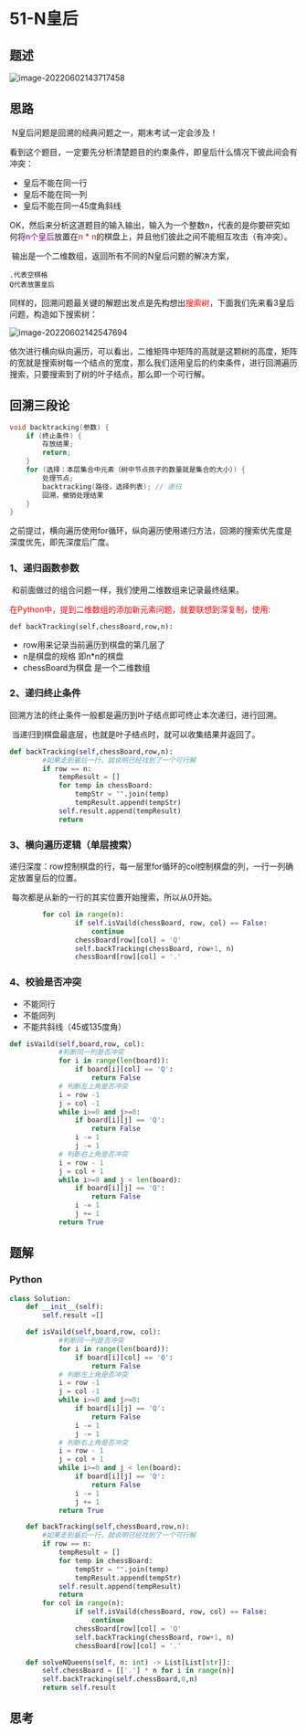 # 51-N皇后

## 题述

![image-20220602143717458](https://happygoing.oss-cn-beijing.aliyuncs.com/img/image-20220602143717458.png)

## 思路

​	N皇后问题是回溯的经典问题之一，期末考试一定会涉及！

​	看到这个题目，一定要先分析清楚题目的约束条件，即皇后什么情况下彼此间会有冲突：

- 皇后不能在同一行
- 皇后不能在同一列
- 皇后不能在同一45度角斜线

​	OK，然后来分析这道题目的输入输出，输入为一个整数n，代表的是你要研究如何将<font color=purple>n个皇后</font>放置在<font color=red>n * n</font>的棋盘上，并且他们彼此之间不能相互攻击（有冲突）。

​	输出是一个二维数组，返回所有不同的N皇后问题的解决方案，

```
.代表空棋格
Q代表放置皇后
```

​	同样的，回溯问题最关键的解题出发点是先构想出<font color=red>搜索树</font>，下面我们先来看3皇后问题，构造如下搜索树：

![image-20220602142547694](https://happygoing.oss-cn-beijing.aliyuncs.com/img/image-20220602142547694.png)

​	依次进行横向纵向遍历，可以看出，二维矩阵中矩阵的高就是这颗树的高度，矩阵的宽就是搜索树每一个结点的宽度，那么我们适用皇后的约束条件，进行回溯遍历搜索，只要搜索到了树的叶子结点，那么即一个可行解。

## 回溯三段论

```C++
void backtracking(参数) {
    if (终止条件) {
        存放结果;
        return;
    }
    for (选择：本层集合中元素（树中节点孩子的数量就是集合的大小）) {
        处理节点;
        backtracking(路径，选择列表); // 递归
        回溯，撤销处理结果
    }
}
```

​	之前提过，横向遍历使用for循环，纵向遍历使用递归方法，回溯的搜索优先度是深度优先，即先深度后广度。

### 1、递归函数参数

​	和前面做过的组合问题一样，我们使用二维数组来记录最终结果。

​	<font color=red>在Python中，提到二维数组的添加新元素问题，就要联想到深复制，使用:</font>

```
def backTracking(self,chessBoard,row,n):
```

- row用来记录当前遍历到棋盘的第几层了
- n是棋盘的规格 即n*n的棋盘
- chessBoard为棋盘 是一个二维数组

### 2、递归终止条件

​	回溯方法的终止条件一般都是遍历到叶子结点即可终止本次递归，进行回溯。

​	当递归到棋盘最底层，也就是叶子结点时，就可以收集结果并返回了。

```python
def backTracking(self,chessBoard,row,n):
        #如果走到最后一行，就说明已经找到了一个可行解
        if row == n:
            tempResult = []
            for temp in chessBoard:
                tempStr = "".join(temp)
                tempResult.append(tempStr)
            self.result.append(tempResult)
            return
```

### 3、横向遍历逻辑（单层搜索）

​	递归深度：row控制棋盘的行，每一层里for循环的col控制棋盘的列，一行一列确定放置皇后的位置。

​	每次都是从新的一行的其实位置开始搜索，所以从0开始。

```python
		for col in range(n):
                if self.isVaild(chessBoard, row, col) == False:
                    continue
                chessBoard[row][col] = 'Q'
                self.backTracking(chessBoard, row+1, n)
                chessBoard[row][col] = '.'
```

### 4、校验是否冲突

- 不能同行
- 不能同列
- 不能共斜线（45或135度角）

```python
def isVaild(self,board,row, col):
            #判断同一列是否冲突
            for i in range(len(board)):
                if board[i][col] == 'Q':
                    return False
            # 判断左上角是否冲突
            i = row -1
            j = col -1
            while i>=0 and j>=0:
                if board[i][j] == 'Q':
                    return False
                i -= 1
                j -= 1
            # 判断右上角是否冲突
            i = row - 1
            j = col + 1
            while i>=0 and j < len(board):
                if board[i][j] == 'Q':
                    return False
                i -= 1
                j += 1
            return True
```

## 题解

### Python

```python
class Solution:
    def __init__(self):
        self.result =[]

    def isVaild(self,board,row, col):
            #判断同一列是否冲突
            for i in range(len(board)):
                if board[i][col] == 'Q':
                    return False
            # 判断左上角是否冲突
            i = row -1
            j = col -1
            while i>=0 and j>=0:
                if board[i][j] == 'Q':
                    return False
                i -= 1
                j -= 1
            # 判断右上角是否冲突
            i = row - 1
            j = col + 1
            while i>=0 and j < len(board):
                if board[i][j] == 'Q':
                    return False
                i -= 1
                j += 1
            return True

    def backTracking(self,chessBoard,row,n):
        #如果走到最后一行，就说明已经找到了一个可行解
        if row == n:
            tempResult = []
            for temp in chessBoard:
                tempStr = "".join(temp)
                tempResult.append(tempStr)
            self.result.append(tempResult)
            return
        for col in range(n):
                if self.isVaild(chessBoard, row, col) == False:
                    continue
                chessBoard[row][col] = 'Q'
                self.backTracking(chessBoard, row+1, n)
                chessBoard[row][col] = '.'

    def solveNQueens(self, n: int) -> List[List[str]]:
        self.chessBoard = [['.'] * n for i in range(n)]
        self.backTracking(self.chessBoard,0,n)
        return self.result
```

## 思考